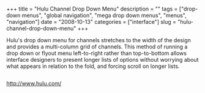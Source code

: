 +++
title = "Hulu Channel Drop Down Menu"
description = ""
tags = ["drop-down menus", "global navigation", "mega drop down menus", "menus", "navigation"]
date = "2008-10-13"
categories = ["interface"]
slug = "hulu-channel-drop-down-menu"
+++


<p>Hulu's drop down menu for channels stretches to the width of the design and provides a multi-column grid of channels. This method of running a drop down or flyout menu left-to-right rather than top-to-bottom allows interface designers to present longer lists of options without worrying about what appears in relation to the fold, and forcing scroll on longer lists.</p>
<div id="screens-full" class="clear"><div class="fullimg clear"><a href="//media.konigi.com/interface/hulu-channel-drop-menu-1.png" class="group" rel="group" title="1. "><img src="//media.konigi.com/interface/hulu-channel-drop-menu-1.png" alt="" class="img-responsive"></a></div></div>        
<p><a href="http://www.hulu.com/">http://www.hulu.com/</a></p>

